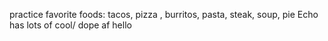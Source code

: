 practice
favorite foods: tacos, pizza , burritos, pasta, steak, soup, pie
Echo has lots of cool/ dope af
hello
